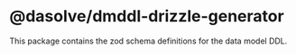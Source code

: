 # @dasolve/dmddl-drizzle-generator

This package contains the zod schema definitions for the data model DDL.
